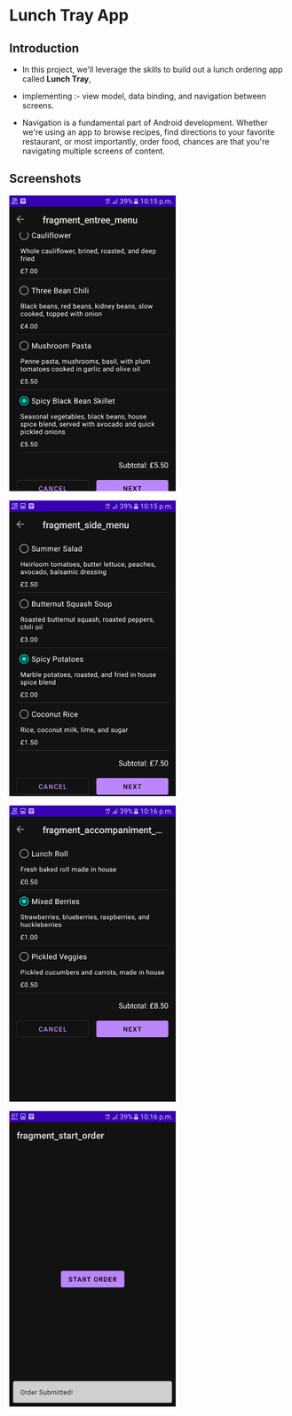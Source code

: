 Lunch Tray App
==================================

Introduction
------------

* In this project, we'll leverage the skills to build out
a lunch ordering app called **Lunch Tray**, 
* implementing :- 
view model,
data binding,
and navigation between screens.

* Navigation is a fundamental part of Android development. Whether we're using 
an app to browse recipes, find directions to your favorite restaurant, or most 
importantly, order food, chances are that you're navigating multiple screens of 
content.

Screenshots
-----------
<p >
  <img src="https://github.com/sourabhkumar47/Lunch-Tray-App/blob/master/Screenshots/Screenshot%202.png" width="300"  >
</p>

<p align="left">
  <img src="https://github.com/sourabhkumar47/Lunch-Tray-App/blob/master/Screenshots/Screenshot%203.png" width="300"  >
</p>

<p >
  <img src="https://github.com/sourabhkumar47/Lunch-Tray-App/blob/master/Screenshots/Screenshot%204.png" width="300"  >
</p>

<p align="left" >
  <img src="https://github.com/sourabhkumar47/Lunch-Tray-App/blob/master/Screenshots/Screenshot%206.png" width="300"  >
</p>

